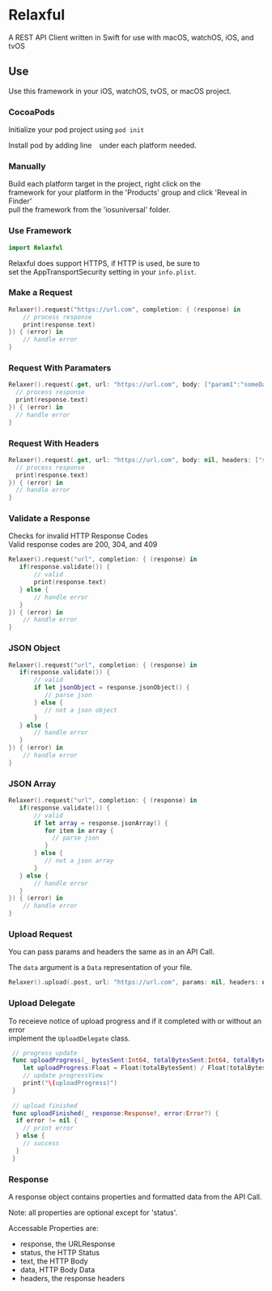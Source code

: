 # Relaxful

A REST API Client written in Swift for use with macOS, watchOS, iOS, and tvOS


## Use

Use this framework in your iOS, watchOS, tvOS, or macOS project.

### CocoaPods

Initialize your pod project using ```pod init```  

Install pod by adding line ``` ``` under each platform needed.

### Manually

Build each platform target in the project, right click on the  
framework for your platform in the 'Products' group and click 'Reveal in Finder'  
pull the framework from the 'iosuniversal' folder. 

### Use Framework
  
```swift
import Relaxful
```

Relaxful does support HTTPS, if HTTP is used, be sure to  
set the AppTransportSecurity setting in your ```info.plist```.

### Make a Request

```swift
Relaxer().request("https://url.com", completion: { (response) in
    // process response
    print(response.text)
}) { (error) in
    // handle error           
}
```

### Request With Paramaters

```swift
Relaxer().request(.get, url: "https://url.com", body: ["param1":"someData"], headers: nil, completion: { (response) in
  // process response
  print(response.text)
}) { (error) in
  // handle error         
}
```

### Request With Headers

```swift
Relaxer().request(.get, url: "https://url.com", body: nil, headers: ["someHeader":"someHeaderData"], completion: { (response) in
  // process response
  print(response.text)
}) { (error) in
  // handle error         
}
```

### Validate a Response

Checks for invalid HTTP Response Codes  
Valid response codes are 200, 304, and 409

```swift
Relaxer().request("url", completion: { (response) in
   if(response.validate()) {
       // valid
       print(response.text)
   } else {
       // handle error
   }
}) { (error) in
    // handle error        
}
```

### JSON Object

```swift
Relaxer().request("url", completion: { (response) in
   if(response.validate()) {
       // valid
       if let jsonObject = response.jsonObject() {
          // parse json
       } else {
          // not a json object
       }
   } else {
       // handle error
   }
}) { (error) in
    // handle error        
}
```

### JSON Array

```swift
Relaxer().request("url", completion: { (response) in
   if(response.validate()) {
       // valid
       if let array = response.jsonArray() {
          for item in array {
            // parse json
          }
       } else {
          // not a json array
       }
   } else {
       // handle error
   }
}) { (error) in
    // handle error        
}
```

### Upload Request

You can pass params and headers the same as in an API Call.  

The ```data``` argument is a ```Data``` representation of your file.

```swift
Relaxer().upload(.post, url: "https://url.com", params: nil, headers: nil, fileKey: "images", fileName: "image", mime: "png", data: file, uploadDelegate: nil)
```

### Upload Delegate

To receieve notice of upload progress and if it completed with or without an error  
implement the ```UploadDelegate``` class.

```swift
 // progress update
 func uploadProgress(_ bytesSent:Int64, totalBytesSent:Int64, totalBytesExpectedToSend:Int64) {
    let uploadProgress:Float = Float(totalBytesSent) / Float(totalBytesExpectedToSend)
    // update progressView
    print("\(uploadProgress)")
 }
    
 // upload finished
 func uploadFinished(_ response:Response!, error:Error?) {
  if error != nil {
    // print error
  } else {
    // success
  }
 }
```

### Response

A response object contains properties and formatted data from
the API Call.

Note: all properties are optional except for 'status'.

Accessable Properties are:

- response, the URLResponse
- status, the HTTP Status
- text, the HTTP Body
- data, HTTP Body Data
- headers, the response headers

